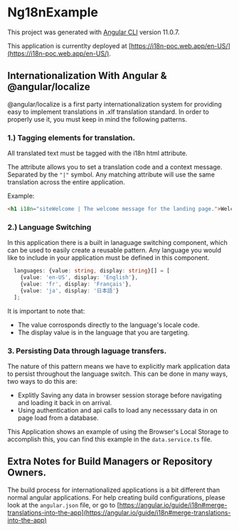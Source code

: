 # Ng18nExample

This project was generated with [Angular CLI](https://github.com/angular/angular-cli) version 11.0.7.

This application is currentlty deployed at [https://i18n-poc.web.app/en-US/](https://i18n-poc.web.app/en-US/).

## Internationalization With Angular & @angular/localize

@angular/localize is a first party internationalization system for providing easy to implement translations in .xlf translation standard. In order to properly use it, you must keep in mind the following patterns.

### 1.) Tagging elements for translation.

All translated text must be tagged with the i18n html attribute.

The attribute allows you to set a translation code and a context message. Separated by the `"|"` symbol. Any matching attribute will use the same translation across the entire application.

Example:
```html
<h1 i18n="siteWelcome | The welcome message for the landing page.">Welcome to the website!</h1>

```


### 2.) Language Switching

In this application there is a built in lanaguage switching component, which can be used to easily create a reusable pattern. Any language you would like to include in your application must be defined in this component.

```ts
  languages: {value: string, display: string}[] = [
    {value: 'en-US', display: 'English'},
    {value: 'fr', display: 'Français'},
    {value: 'ja', display: '日本語'}
  ];
```
It is important to note that:
 - The value corrosponds directly to the language's locale code.
 - The display value is in the language that you are targeting.



### 3. Persisting Data through laguage transfers.

The nature of this pattern means we have to explicitly mark application data to persist throughout the language switch. This can be done in many ways, two ways to do this are:

  - Explitly Saving any data in browser session storage before navigating and loading it back in on arrival.
  - Using authentication and api calls to load any necesssary data in on page load from a database.

This Application shows an example of using the Browser's Local Storage to accomplish this, you can find this example in the ```data.service.ts``` file.


## Extra Notes for Build Managers or Repository Owners.

The build process for internationalized applications is a bit different than normal angular applications. For help creating build configurations, please look at the ```angular.json``` file, or go to  [https://angular.io/guide/i18n#merge-translations-into-the-app](https://angular.io/guide/i18n#merge-translations-into-the-app)
